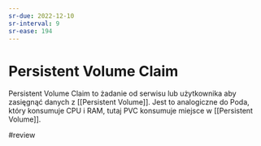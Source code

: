 ```yaml
---
sr-due: 2022-12-10
sr-interval: 9
sr-ease: 194
---
```


# Persistent Volume Claim
Persistent Volume Claim to żadanie od serwisu lub użytkownika aby zasięgnąć danych z [[Persistent Volume]]. Jest to analogiczne do Poda, który konsumuje CPU i RAM, tutaj PVC konsumuje miejsce w [[Persistent Volume]].

#review 